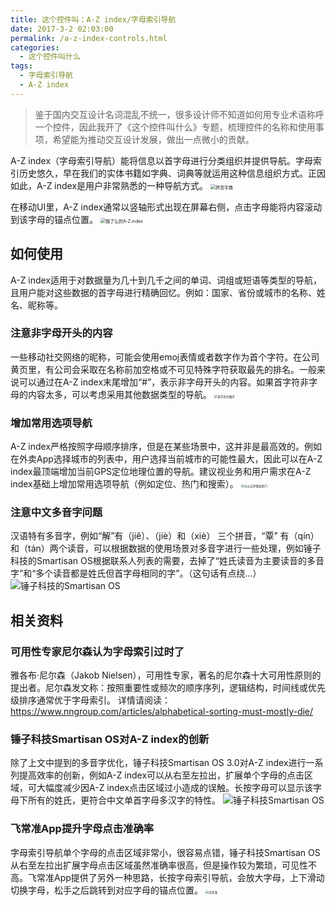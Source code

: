 ```yaml
---
title: 这个控件叫：A-Z index/字母索引导航
date: 2017-3-2 02:03:00
permalink: /a-z-index-controls.html
categories:
  - 这个控件叫什么
tags:
  - 字母索引导航
  - A-Z index
---
```


> 鉴于国内交互设计名词混乱不统一，很多设计师不知道如何用专业术语称呼一个控件，因此我开了《这个控件叫什么》专题，梳理控件的名称和使用事项，希望能为推动交互设计发展，做出一点微小的贡献。

A-Z index（字母索引导航）能将信息以首字母进行分类组织并提供导航。字母索引历史悠久，早在我们的实体书籍如字典、词典等就运用这种信息组织方式。正因如此，A-Z index是用户非常熟悉的一种导航方式。<!-- more -->
<img src="http://pic.ftium4.com/1240-20201226020409545.png" alt="拼音字典" style="zoom:50%;" />

在移动UI里，A-Z index通常以竖轴形式出现在屏幕右侧，点击字母能将内容滚动到该字母的锚点位置。
<img src="http://pic.ftium4.com/1240-20201226020414707.png" alt="饿了么的A-Z index" style="zoom:50%;" />

## 如何使用
A-Z index适用于对数据量为几十到几千之间的单词、词组或短语等类型的导航，且用户能对这些数据的首字母进行精确回忆。例如：国家、省份或城市的名称、姓名、昵称等。

### 注意非字母开头的内容

一些移动社交网络的昵称，可能会使用emoj表情或者数字作为首个字符。在公司黄页里，有公司会采取在名称前加空格或不可见特殊字符获取最先的排名。一般来说可以通过在A-Z index末尾增加“#”，表示非字母开头的内容。如果首字符非字母的内容太多，可以考虑采用其他数据类型的导航。
<img src="http://pic.ftium4.com/1240-20201226020422459.png" alt="首字符为数字" style="zoom:33%;" />

### 增加常用选项导航

A-Z index严格按照字母顺序排序，但是在某些场景中，这并非是最高效的。例如在外卖App选择城市的列表中，用户选择当前城市的可能性最大，因此可以在A-Z index最顶端增加当前GPS定位地理位置的导航。建议视业务和用户需求在A-Z index基础上增加常用选项导航（例如定位、热门和搜索）。
<img src="http://pic.ftium4.com/1240-20201226020428197.png" alt="大众点评增加热门" style="zoom:33%;" />

### 注意中文多音字问题

汉语特有多音字，例如“解”有（jiě）、（jiè）和（xiè） 三个拼音，“覃” 有（qín）和（tán）两个读音，可以根据数据的使用场景对多音字进行一些处理，例如锤子科技的Smartisan OS根据联系人列表的需要，去掉了“姓氏读音为主要读音的多音字”和“多个读音都是姓氏但首字母相同的字”。（这句话有点绕...）
![锤子科技的Smartisan OS](http://pic.ftium4.com/1240-20201226020431874.png)

## 相关资料



### 可用性专家尼尔森认为字母索引过时了

雅各布·尼尔森（Jakob Nielsen），可用性专家，著名的尼尔森十大可用性原则的提出者。尼尔森发文称：按照重要性或频次的顺序序列，逻辑结构，时间线或优先级排序通常优于字母索引。
详情请阅读： https://www.nngroup.com/articles/alphabetical-sorting-must-mostly-die/

### 锤子科技Smartisan OS对A-Z index的创新

除了上文中提到的多音字优化，锤子科技Smartisan OS 3.0对A-Z index进行一系列提高效率的创新，例如A-Z index可以从右至左拉出，扩展单个字母的点击区域，可大幅度减少因A-Z index点击区域过小造成的误触。长按字母可以显示该字母下所有的姓氏，更符合中文单首字母多汉字的特性。
![锤子科技Smartisan OS](http://pic.ftium4.com/1240-20201226020435586.png)

### 飞常准App提升字母点击准确率

字母索引导航单个字母的点击区域非常小，很容易点错，锤子科技Smartisan OS从右至左拉出扩展字母点击区域虽然准确率很高，但是操作较为繁琐，可见性不高。飞常准App提供了另外一种思路，长按字母索引导航，会放大字母，上下滑动切换字母，松手之后跳转到对应字母的锚点位置。
<img src="http://pic.ftium4.com/1240-20201226020439683.png" alt="非常准" style="zoom:33%;" />